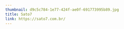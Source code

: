 ```yaml
---
thumbnail: d9c5c784-1e77-424f-ae0f-691773995b89.jpg
title: Sato7
link: https://sato7.com.br/
---
```

